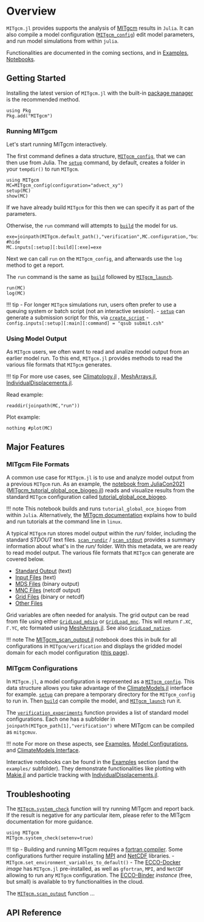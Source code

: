 # Overview

`MITgcm.jl` provides supports the analysis of [MITgcm](https://mitgcm.readthedocs.io/en/latest/?badge=latest) results in `Julia`. It can also compile a model configuration ([`MITgcm_config`](@ref)) edit model parameters, and run model simulations from within `julia`. 

Functionalities are documented in the coming sections, and in [Examples, Notebooks](@ref).

## Getting Started

Installing the latest version of `MITgcm.jl` with the built-in [package manager](https://pkgdocs.julialang.org/) is the recommended method. 

```
using Pkg
Pkg.add("MITgcm")
```

### Running MITgcm

Let's start running MITgcm interactively. 

The first command defines a data structure, [`MITgcm_config`](@ref), that we can then use from Julia. The [`setup`](@ref) command, by default, creates a folder in your `tempdir()` to run `MITgcm`.

```@example 0
using MITgcm
MC=MITgcm_config(configuration="advect_xy")
setup(MC)
show(MC)
```

If we have already build `MITgcm` for this then we can specify it as part of the parameters. 

Otherwise, the `run` command will attempts to [`build`](@ref) the model for us.

```@example 0
exe=joinpath(MITgcm.default_path(),"verification",MC.configuration,"build","mitgcmuv") #hide
MC.inputs[:setup][:build][:exe]=exe
```

Next we can call `run` on the `MITgcm_config`, and afterwards use the `log` method to get a report. 

The `run` command is the same as [`build`](@ref) followed by [`MITgcm_launch`](@ref).

```@example 0
run(MC)
log(MC)
```

!!! tip
    - For longer `MITgcm` simulations run, users often prefer to use a queuing system or batch script (not an interactive session).
    - [`setup`](@ref) can generate a submission script for this, via [`create_script`](@ref)
    - `config.inputs[:setup][:main][:command] = "qsub submit.csh"`


### Using Model Output

As `MITgcm` users, we often want to read and analize model output from an earlier model run. To this end, `MITgcm.jl` provides methods to read the various file formats that `MITgcm` generates.

!!! tip
    For more use cases, see [Climatology.jl](https://github.com/juliaocean/Climatology.jl#readme) , [MeshArrays.jl](https://github.com/juliaclimate/MeshArrays.jl#readme), [IndividualDisplacements.jl](https://github.com/juliaclimate/IndividualDisplacements.jl#readme).

Read example:

```@example 0
readdir(joinpath(MC,"run"))
```

Plot example:

```@example 0
nothing #plot(MC)
```

## Major Features

### MITgcm File Formats

A common use case for `MITgcm.jl` is to use and analyze model output from a previous `MITgcm` run. As an example, the [notebook from JuliaCon2021](https://juliaocean.github.io/MarineEcosystemsJuliaCon2021.jl/dev/MITgcm_tutorial_global_oce_biogeo.html) ([MITgcm\_tutorial\_global\_oce\_biogeo.jl](https://juliaocean.github.io/MarineEcosystemsJuliaCon2021.jl/dev/MITgcm_tutorial_global_oce_biogeo.jl)) reads and visualize results from the standard `MITgcm` configuration called [tutorial\_global\_oce_biogeo](https://mitgcm.readthedocs.io/en/latest/examples/global_oce_biogeo/global_oce_biogeo.html).

!!! note 
    This notebook builds and runs `tutorial_global_oce_biogeo` from within `Julia`. Alternatively, the [MITgcm documentation](https://mitgcm.readthedocs.io/en/latest/getting_started/getting_started.html) explains how to build and run tutorials at the command line in `linux`. 

A typical `MITgcm` run stores model output within the _run/_ folder, including the standard _STDOUT_ text files. [`scan_rundir`](@ref) / [`scan_stdout`](@ref) provides a summary information about what's in the _run/_ folder. With this metadata, we are ready to read model output. The various file formats that `MITgcm` can generate are covered below.

- [Standard Output](@ref) (text)
- [Input Files](@ref) (text)
- [MDS Files](@ref) (binary output)
- [MNC Files](@ref) (netcdf output)
- [Grid Files](@ref) (binary or netcdf)
- [Other Files](@ref)

Grid variables are often needed for analysis. The grid output can be read from file using either [`GridLoad_mdsio`](@ref) or [`GridLoad_mnc`](@ref). This will return `Γ.XC`, `Γ.YC`, etc formated using [MeshArrays.jl](https://github.com/JuliaClimate/MeshArrays.jl). See also [`GridLoad_native`](@ref).

!!! note 
    The [MITgcm\_scan\_output.jl](https://github.com/gaelforget/MITgcm.jl/blob/master/examples/MITgcm_scan_output.jl) notebook does this in bulk for all configurations in `MITgcm/verification` and displays the gridded model domain for each model configuration ([this page](https://gaelforget.github.io/MITgcm.jl/dev/examples/MITgcm_scan_output.html)).

### MITgcm Configurations

In `MITgcm.jl`, a model configuration is represented as a [`MITgcm_config`](@ref). This data structure allows you take advantage of the [ClimateModels.jl](https://github.com/gaelforget/ClimateModels.jl) interface for example. [`setup`](@ref) can prepare a temporary directory for the `MITgcm_config` to run in. Then [`build`](@ref) can compile the model, and [`MITgcm_launch`](@ref) run it.

The [`verification_experiments`](@ref) function provides a list of standard model configurations. Each one has a subfolder in `joinpath(MITgcm_path[1],"verification")` where MITgcm can be compiled as `mitgcmuv`. 

!!! note
    For more on these aspects, see [Examples](@ref), [Model Configurations](@ref), and [ClimateModels Interface](@ref).

Interactive notebooks can be found in the [Examples](@ref) section (and the `examples/` subfolder). They demonstrate functionalities like plotting with [Makie.jl](https://makie.juliaplots.org/stable/) and particle tracking with  [IndividualDisplacements.jl](https://github.com/JuliaClimate/IndividualDisplacements.jl).

## Troubleshooting

The [`MITgcm.system_check`](@ref) function will try running MITgcm and report back. If the result is negative for any particular item, please refer to the MITgcm documentation for more guidance.

```@example 0
using MITgcm
MITgcm.system_check(setenv=true)
```
	
!!! tip
    - Building and running MITgcm requires a [fortran compiler](https://fortran-lang.org/learn/os_setup/install_gfortran). Some configurations further require installing [MPI](https://mitgcm.readthedocs.io/en/latest/getting_started/getting_started.html?highlight=mpi_INC_DIR#building-with-mpi) and [NetCDF](https://mitgcm.readthedocs.io/en/latest/outp_pkgs/outp_pkgs.html?highlight=NetCDF#netcdf-i-o-pkg-mnc) libraries.
    - `MITgcm.set_environment_variables_to_default()`
	 - The [ECCO-Docker](https://github.com/gaelforget/ECCO-Docker#readme) _image_ has `MITgcm.jl` pre-installed, as well as `gfortran`, `MPI`, and `NetCDF` allowing to run any `MITgcm` configuration. The [ECCO-Binder](https://mybinder.org/v2/gh/gaelforget/ECCO-Docker/HEAD) _instance_ (free, but small) is available to try functionalities in the cloud.

The [`MITgcm.scan_output`](@ref) function ...

## API Reference

```@index
```
